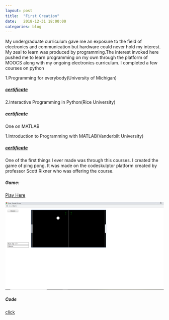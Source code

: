 ```yaml
---
layout: post
title:  "First Creation"
date:   2018-12-31 18:00:00
categories: blog
---
```

My undergraduate curriculum gave me an exposure to the field of electronics and communication but hardware could never hold my interest. My zeal to learn was produced by programming.The interest invoked here pushed me to learn programming on my own through the platform of MOOCS along with my ongoing electronics curriculum. I completed a few courses on python 

 1.Programming for everybody(University of Michigan)

##### [certificate][python1]

 2.Interactive Programming in Python(Rice University)

##### [certificate][python2]

One on MATLAB

1.Introduction to Programming with MATLAB(Vanderbilt University)

##### [certificate][matlab]
One of the first things I ever made was through this courses. I created the game of ping pong. It was made on the codeskulptor platform created by professor Scott Rixner who was offering the course. 


##### Game:
 
 [Play Here][game]
 
<div class ="honeycombpic">
<img src="https://github.com/parihardeepanshu/parihardeepanshu.github.io/blob/master/Pong.png?raw=true"/>
</div>

##### Code 

[click][checkin]

[python1]: https://www.coursera.org/account/accomplishments/certificate/7F4VTA8AJZ
[python2]: https://www.coursera.org/account/accomplishments/certificate/5TXPYNYVXA
[matlab]: https://www.coursera.org/account/accomplishments/certificate/9Y77AW8YER
[game]:http://www.codeskulptor.org/#user45_ZEp2Z6ZvwH_1.py
[checkin]:https://github.com/parihardeepanshu/Pong/blob/master/pong.py

